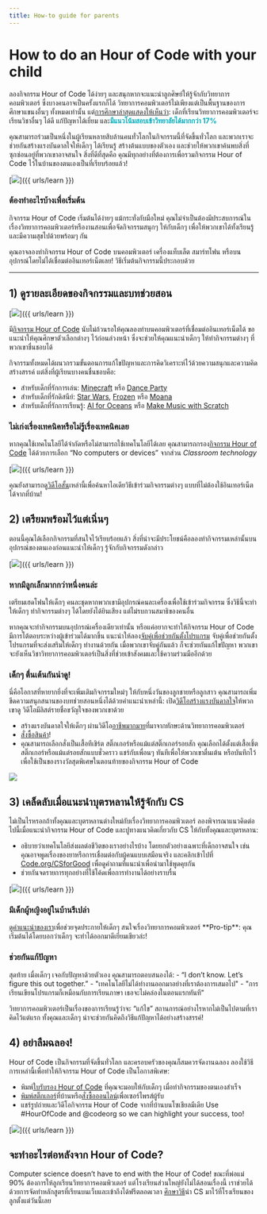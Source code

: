 ```yaml
---
title: How-to guide for parents
---
```


# How to do an Hour of Code with your child
ลองกิจกรรม Hour of Code ได้ง่ายๆ และสนุกหากจะแนะนำลูกศิษย์ให้รู้จักกับวิทยาการคอมพิวเตอร์ ซึ่งบางคนอาจเป็นครั้งแรกก็ได้     วิทยาการคอมพิวเตอร์ไม่เพียงแต่เป็นพื้นฐานของการศึกษาแขนงอื่นๆ ทั้งหมดเท่านั้น แต่<a href="https://medium.com/@codeorg/cs-helps-students-outperform-in-school-college-and-workplace-66dd64a69536">การศึกษาล่าสุดแสดงให้เห็นว่า</a>: เด็กที่เรียนวิทยาการคอมพิวเตอร์จะเรียนวิชาอื่นๆ ได้ดี แก้ปัญหาได้เยี่ยม และ<font color="00adbc"><b>มีแนวโน้มสอบเข้าวิทยาลัยได้มากกว่า 17% </b></font>

คุณสามารถร่วมเป็นหนึ่งในผู้เรียนหลายสิบล้านคนทั่วโลกในกิจกรรมนี้ที่จัดขึ้นทั่วโลก     และพวกเราจะช่วยกันสร้างแรงบันดาลใจให้เด็กๆ ได้เรียนรู้ สร้างต้นแบบของตัวเอง และช่วยให้พวกเขาค้นพบสิ่งที่ซุกซ่อนอยู่ที่พวกเขาอาจสนใจ     สิ่งที่ดีที่สุดคือ คุณมีทุกอย่างที่ต้องการเพื่อรวมกิจกรรม Hour of Code ไว้ในบ้านของตนเองเป็นที่เรียบร้อยแล้ว!

[<img src="/images/fit-600/Marketing/mother-helping-her-daughter-use-a-laptop-4260325.jpg" />]({{ urls/learn }})

<h3>  ต้องทำอะไรบ้างเพื่อเริ่มต้น  </h3>
  กิจกรรม Hour of Code เริ่มต้นได้ง่ายๆ แม้กระทั่งกับมือใหม่     คุณไม่จำเป็นต้องมีประสบการณ์ในเรื่องวิทยาการคอมพิวเตอร์หรืองานสอนเพื่อจัดกิจกรรมสนุกๆ ให้กับเด็กๆ เพื่อให้พวกเขาได้ทั้งเรียนรู้และมีความสุขไปด้วยพร้อมๆ กัน

คุณอาจลองทำกิจกรรม Hour of Code บนคอมพิวเตอร์ เครื่องแท็บเล็ต สมาร์ทโฟน หรือบนอุปกรณ์โดยไม่ได้เชื่อมต่ออินเทอร์เน็ตเลย!     วิธีเริ่มต้นกิจกรรมนี้ประกอบด้วย

***

## 1) ดูรายละเอียดของกิจกรรมและบทช่วยสอน

[<img src="/images/fit-600/tutorials.png" />]({{ urls/learn }})

มี<a href="https://hourofcode.com/us/learn">กิจกรรม Hour of Code</a> นับไม่ถ้วนรอให้คุณลองทำบนคอมพิวเตอร์ที่เชื่อมต่ออินเทอร์เน็ตได้     ขอแนะนำให้คุณศึกษาตัวเลือกต่างๆ ไว้ก่อนล่วงหน้า ซึ่งจะช่วยให้คุณแนะนำเด็กๆ ให้ทำกิจกรรมต่างๆ ที่พวกเขาชื่นชอบได้

กิจกรรมทั้งหมดได้ผนวกรวมขั้นตอนการแก้ไขปัญหาและการคิดวิเคราะห์ไว้ด้วยความสนุกและความคิดสร้างสรรค์ แต่สิ่งที่ผู้เรียนบางคนชื่นชอบคือ:

- สำหรับเด็กที่รักการเล่น: <a href="https://code.org/minecraft">Minecraft</a> หรือ <a href="https://code.org/dance">Dance Party</a>  
- สำหรับเด็กที่รักดิสนีย์: <a href="https://code.org/starwars">Star Wars</a>, <a href="https://studio.code.org/s/frozen/stage/1/puzzle/1">Frozen</a> หรือ <a href="https://partners.disney.com/hour-of-code?cds&cmp=vanity%7Cnatural%7Cus%7Cmoanahoc%7C">Moana</a>  
- สำหรับเด็กที่รักการเรียนรู้: <a href="https://code.org/oceans">AI for Oceans</a> หรือ <a href="https://scratch.mit.edu/projects/editor/?tutorial=music&utm_source=codeorg">Make Music with Scratch</a>  

<h3>  ไม่เก่งเรื่องเทคนิคหรือไม่รู้เรื่องเทคนิคเลย  </h3>
  หากคุณใช้เทคโนโลยีได้จำกัดหรือไม่สามารถใช้เทคโนโลยีได้เลย คุณสามารถกรอง<a href="https://hourofcode.com/us/learn">กิจกรรม Hour of Code</a> ได้ด้วยการเลือก “No computers or devices” จากส่วน <em>Classroom technology</em>  

[<img src="/images/fit-500/Marketing/filtering-activities-hoc.jpg" />]({{ urls/learn }})

คุณยังสามารถดู<a href="https://www.youtube.com/playlist?list=PLzdnOPI1iJNcpfa4LtbaIl35gqir_5XUu">วิดีโอสั้น</a>เหล่านี้เพื่อค้นหาไอเดียวิธีเข้าร่วมกิจกรรมต่างๆ แบบที่ไม่ต้องใช้อินเทอร์เน็ตได้จากที่บ้าน!

## 2) เตรียมพร้อมไว้แต่เนิ่นๆ
ตอนนี้คุณได้เลือกกิจกรรมที่สนใจไว้เรียบร้อยแล้ว สิ่งที่น่าจะมีประโยชน์คือลองทำกิจกรรมเหล่านั้นบนอุปกรณ์ของตนเองก่อนแนะนำให้เด็กๆ รู้จักกับกิจกรรมดังกล่าว

[<img src="/images/fit-600/Marketing/father-and-children-looking-at-a-laptop-4260749.jpg" />]({{ urls/learn }})

<h3>  หากมีลูกเล็กมากกว่าหนึ่งคนล่ะ  </h3>
  เตรียมเฮดโฟนให้เด็กๆ คนละชุดหากพวกเขามีอุปกรณ์คนละเครื่องเพื่อใช้เข้าร่วมกิจกรรม     ซึ่งวิธีนี้จะทำให้เด็กๆ ทำกิจกรรมต่างๆ ได้โดยยังได้ยินเสียง แต่ไม่รบกวนสมาธิของคนอื่น

หากคุณจะทำกิจกรรมบนอุปกรณ์เครื่องเดียวเท่านั้น หรือแค่อยากจะทำให้กิจกรรม Hour of Code มีการโต้ตอบระหว่างผู้เข้าร่วมได้มากขึ้น แนะนำให้ลอง<a href="https://www.youtube.com/watch?v=vgkahOzFH2Q">จับคู่เพื่อช่วยกันตั้งโปรแกรม</a>     จับคู่เพื่อช่วยกันตั้งโปรแกรมที่จะส่งเสริมให้เด็กๆ ทำงานด้วยกัน     เมื่อพวกเขาจับคู่กันแล้ว ก็จะช่วยกันแก้ไขปัญหา   พวกเขาจะยังเห็นวิชาวิทยาการคอมพิวเตอร์เป็นสิ่งที่ช่วยเข้าสังคมและใช้ความร่วมมืออีกด้วย

<h3>  เด็กๆ ตื่นเต้นกันน่าดู!   </h3>
  นี่คือโอกาสที่หายากยิ่งที่จะเพิ่มเติมกิจกรรมใหม่ๆ ให้กับหนึ่งวันของลูกชายหรือลูกสาว    คุณสามารถเพิ่มขีดความสนุกสนานของบทช่วยสอนหนึ่งได้ด้วยคำแนะนำเหล่านี้:     เปิด<a href="https://www.youtube.com/playlist?list=PLzdnOPI1iJNcadqJAZnbDYShie4gLZQQJ">วิดีโอสร้างแรงบันดาลใจ</a>ให้พวกเขาดู วิดีโอมีลิสต์รายชื่อขวัญใจของพวกเขาด้วย

- สร้างแรงบันดาลใจให้เด็กๆ ผ่านวิดีโอ<a href="https://www.youtube.com/playlist?list=PLzdnOPI1iJNfpD8i4Sx7U0y2MccnrNZuP">อาชีพมากมาย</a>ที่มาจากทักษะด้านวิทยาการคอมพิวเตอร์
- <a href="https://store.code.org/">สั่งซื้อสินค้า</a>!
- คุณสามารถเลือกสั่งเป็นเสื้อทีเชิร์ต สติ๊กเกอร์หรือแม้แต่สติ๊กเกอร์รอยสัก   คุณเลือกได้ตั้งแต่เสื้อเชิ้ต สติ๊กเกอร์หรือแม้แต่รอยสักแบบชั่วคราว   แชร์กับเพื่อนๆ ทันทีเพื่อให้พวกเขาตื่นเต้น หรือบันทึกไว้เพื่อใช้เป็นของรางวัลสุดพิเศษในตอนท้ายของกิจกรรม Hour of Code  

<a href="https://store.code.org/" target="_blank"><img src="/images/fit-500/Marketing/hourofcodestore.jpg"></a>

## 3) เคล็ดลับเมื่อแนะนำบุตรหลานให้รู้จักกับ CS

ไม่เป็นไรหรอกถ้าทั้งคุณและบุตรหลานต่างใหม่กับเรื่องวิทยาการคอมพิวเตอร์     ลองพิจารณาแนวคิดต่อไปนี้เมื่อแนะนำกิจกรรม Hour of Code และปูทางแนวคิดเกี่ยวกับ CS ให้กับทั้งคุณและบุตรหลาน:

- อธิบายว่าเทคโนโลยีส่งผลต่อชีวิตของเราอย่างไรบ้าง โดยยกตัวอย่างเฉพาะที่เด็กอาจสนใจ     เช่น คุณอาจพูดเรื่องของยาหรือการเชื่อมต่อกับผู้คนแบบเสมือนจริง     และคลิกเข้าไปที่ <a href="https://code.org/csforgood">Code.org/CSforGood</a> เพื่อดูคำถามที่แนะนำเพื่อนำมาใช้พูดคุยกัน
- ช่วยกันจดรายการทุกอย่างที่ใช้โค้ดเพื่อการทำงานได้อย่างราบรื่น

[<img src="/images/fit-600/Marketing/girl-sitting-on-sofa-while-using-tablet-computer-4144035.jpg" />]({{ urls/learn }})

<h3>  มีเด็กผู้หญิงอยู่ในบ้านรึเปล่า  </h3>
  <a href="https://code.org/girls">ดูคำแนะนำของเรา</a>เพื่อช่วยจุดประกายให้เด็กๆ สนใจเรื่องวิทยาการคอมพิวเตอร์     **Pro-tip**: คุณเริ่มต้นได้โดยบอกว่าเด็กๆ จะทำได้ออกมาดีเยี่ยมเชียวล่ะ!

<h3>  ช่วยกันแก้ปัญหา  </h3>
  สุดท้าย เมื่อเด็กๆ เจอกับปัญหาด้วยตัวเอง คุณสามารถตอบสนองได้:
- “I don’t know. Let’s figure this out together.”
- "เทคโนโลยีไม่ได้ทำงานออกมาอย่างที่เราต้องการเสมอไป"
- "การเรียนเขียนโปรแกรมก็เหมือนกับการเรียนภาษา เธอจะไม่คล่องในตอนแรกทันที"

วิทยาการคอมพิวเตอร์เป็นเรื่องของการเรียนรู้ว่าจะ “แก้ไข” สถานการณ์อย่างไรหากไม่เป็นไปตามที่เราคิดไว้แต่แรก     ทั้งคุณและเด็กๆ น่าจะช่วยกันคิดถึงวิธีแก้ปัญหาได้อย่างสร้างสรรค์!


## 4) อย่าลืมฉลอง!

Hour of Code เป็นกิจกรรมที่จัดขึ้นทั่วโลก และครอบครัวของคุณก็สมควรจัดงานฉลอง     ลองใช้วิธีการเหล่านี้เพื่อทำให้กิจกรรม Hour of Code เป็นโอกาสพิเศษ:

- พิมพ์<a href="https://staging.code.org/certificates">ใบรับรอง Hour of Code</a> ที่คุณจะมอบให้กับเด็กๆ เมื่อทำกิจกรรมของตนเองสำเร็จ
- <a href="https://staging.hourofcode.com/us/promote/resources#stickers">พิมพ์สติ๊กเกอร์</a>ที่บ้านหรือ<a href="https://store.code.org/">สั่งซื้อออนไลน์</a>เพื่อเซอร์ไพรส์ผู้รับ
- แชร์รูปถ่ายและวิดีโอกิจกรรม Hour of Code จากที่บ้านบนโซเชียลมีเดีย   Use #HourOfCode and @codeorg so we can highlight your success, too!

[<img src="/images/fit-600/Marketing/g8TUlHzF.jpeg" />]({{ urls/learn }})

<h2>จะทำอะไรต่อหลังจาก Hour of Code?</h2>

Computer science doesn’t have to end with the Hour of Code!   ขณะที่พ่อแม่ 90% ต้องการให้ลูกเรียนวิทยาการคอมพิวเตอร์ แต่โรงเรียนส่วนใหญ่ยังไม่ได้สอนเรื่องนี้     เราช่วยได้ด้วยการจัดทำหลักสูตรที่เรียนบนเว็บและเข้าถึงได้ฟรีตลอดเวลา     <a href="https://code.org/yourschool">ศึกษาวิธี</a>นำ CS มาไว้ที่โรงเรียนของลูกตั้งแต่วันนี้เลย